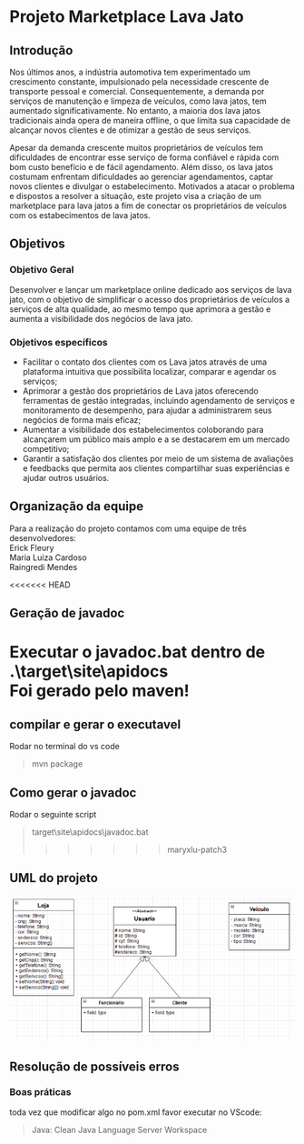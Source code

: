 # Projeto Marketplace Lava Jato

## Introdução
  Nos últimos anos, a indústria automotiva tem experimentado um crescimento constante, impulsionado pela necessidade crescente de transporte pessoal e comercial. Consequentemente, a demanda por serviços de manutenção e limpeza de veículos, como lava jatos, tem aumentado significativamente. No entanto, a maioria dos lava jatos tradicionais ainda opera de maneira offline, o que limita sua capacidade de alcançar novos clientes e de otimizar a gestão de seus serviços.  
  
  Apesar da demanda crescente muitos proprietários de veículos tem dificuldades de encontrar esse serviço de forma confiável e rápida com bom custo benefício e de fácil agendamento. Além disso, os lava jatos costumam enfrentam dificuldades ao gerenciar agendamentos, captar novos clientes e divulgar o estabelecimento. Motivados a atacar o problema e dispostos a resolver a situação, este projeto visa a criação de um marketplace para lava jatos a fim de conectar os proprietários de veículos com os estabecimentos de lava jatos. 


## Objetivos
### Objetivo Geral
 Desenvolver e lançar um marketplace online dedicado aos serviços de lava jato, com o objetivo de simplificar o acesso dos proprietários de veículos a serviços de alta qualidade, ao mesmo tempo que aprimora a gestão e aumenta a visibilidade dos negócios de lava jato.  
 
### Objetivos específicos
* Facilitar o contato dos clientes com os Lava jatos através de uma plataforma intuitiva que possibilita localizar, comparar e agendar os serviços;
* Aprimorar a gestão dos proprietários de Lava jatos oferecendo ferramentas de gestão integradas, incluindo agendamento de serviços e monitoramento de desempenho, para ajudar a administrarem seus negócios de forma mais eficaz;
* Aumentar a visibilidade dos estabelecimentos coloborando para alcançarem um público mais amplo e a se destacarem em um mercado competitivo;
* Garantir a satisfação dos clientes por meio de um sistema de avaliações e feedbacks que permita aos clientes compartilhar suas experiências e ajudar outros usuários.
  
## Organização da equipe
  Para a realização do projeto contamos com uma equipe de três desenvolvedores:  
  Erick Fleury  
  Maria Luiza Cardoso  
  Raingredi Mendes
  
<<<<<<< HEAD
## Geração de javadoc
Executar o javadoc.bat dentro de .\target\site\apidocs\
Foi gerado pelo maven!
=======
## compilar e gerar o executavel
Rodar no terminal do vs code
> mvn package

## Como gerar o javadoc
Rodar o seguinte script
> target\site\apidocs\javadoc.bat
>>>>>>> maryxlu-patch3

## UML do projeto
![image](./imgs/uml.png)

## Resolução de possíveis erros

### Boas práticas
toda vez que modificar algo no pom.xml favor executar no VScode:
> Java: Clean Java Language Server Workspace
